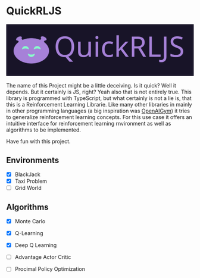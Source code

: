
# QuickRLJS

![](../logo/Version_1_dark.svg)

The name of this Project might be a little deceiving. Is it quick? Well it depends. But it certainly is JS, right? Yeah also that is not entirely true. This library is programmed with TypeScript, but what certainly is not a lie is, that this is a Reinforcement Learning Librarie. Like many other libraries in mainly in other programming languages (a big inspiration was [OpenAIGym](https://github.com/openai/gym)) it tries to generalize reinforcement learning concepts. For this use case it offers an intuitive interface for reinforcement learning rnvironment as well as algorithms to be implemented. 

Have fun with this project.

## Environments

- [x] BlackJack
- [x] Taxi Problem
- [ ] Grid World

## Algorithms

- [x] Monte Carlo
- [x] Q-Learning
- [x] Deep Q Learning
- [ ] Advantage Actor Critic
- [ ] Procimal Policy Optimization


